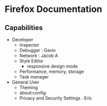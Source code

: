 # Firefox Documentation

## Capabilities

- Developer
    - Inspector
    - Debugger : Gavin
    - Network : Jacob A
    - Style Editor
        - responsive design mode
    - Performance, memory, storage
    - Task manager
- General User
    - Theming
    - about:config
    - Privacy and Security Settings : Eric
